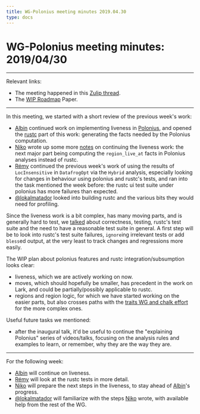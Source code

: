 ```yaml
---
title: WG-Polonius meeting minutes 2019.04.30
type: docs
---
```

# WG-Polonius meeting minutes: 2019/04/30
---

Relevant links:
- The meeting happened in this [Zulip thread](https://rust-lang.zulipchat.com/#narrow/stream/186049-t-compiler.2Fwg-polonius/topic/meeting.202019.2E04.2E30).
- The [WIP Roadmap](https://paper.dropbox.com/doc/Polonius-Roadmap--AY6C806s~AZK~e7wagmys2_wAg-hk3a9ynduUN2gk1A0NNTF) Paper.

---

In this meeting, we started with a short review of the previous week's work:
- [Albin] continued work on implementing liveness in [Polonius](https://github.com/rust-lang/polonius/pull/105), and opened the [rustc](https://github.com/rust-lang/rust/pull/60266) part of this work: generating the facts needed by the Polonius computation.
- [Niko] wrote up some more [notes](https://github.com/rust-lang/polonius/issues/104#issuecomment-488076424) on continuing the liveness work: the next major part being computing the `region_live_at` facts in Polonius analyses instead of rustc.
- [Rémy] continued the previous week's work of using the results of `LocInsensitive` in `DatafrogOpt` via the `Hybrid` analysis, especially looking for changes in behaviour using polonius and rustc's tests, and ran into the task mentioned the week before: the rustc ui test suite under polonius has more failures than expected.
- [@lokalmatador] looked into building rustc and the various bits they would need for profiling.

Since the liveness work is a bit complex, has many moving parts, and is generally hard to test, we [talked](https://rust-lang.zulipchat.com/#narrow/stream/186049-t-compiler.2Fwg-polonius/topic/meeting.202019.2E04.2E30/near/164566587) about correctness, testing, rustc's test suite and the need to have a reasonable test suite in general. A first step will be to look into rustc's test suite failures, `ignore`ing irrelevant tests or add `bless`ed output, at the very least to track changes and regressions more easily.

The WIP plan about polonius features and rustc integration/subsumption looks clear:
- liveness, which we are actively working on now.
- moves, which should hopefully be smaller, has precedent in the work on Lark, and could be partially/possibly applicable to rustc.
- regions and region logic, for which we have started working on the easier parts, but also crosses paths with the [traits WG and chalk effort](https://rust-lang.zulipchat.com/#narrow/stream/144729-wg-traits/topic/meeting.202019.2E04.2E29/near/164478317) for the more complex ones.

Useful future tasks we mentioned:
- after the inaugural talk, it'd be useful to continue the "explaining Polonius" series of videos/talks, focusing on the analysis rules and examples to learn, or remember, why they are the way they are.

----
For the following week:
- [Albin] will continue on liveness.
- [Rémy] will look at the rustc tests in more detail.
- [Niko] will prepare the next steps in the liveness, to stay ahead of [Albin]'s progress.
- [@lokalmatador] will familiarize with the steps [Niko] wrote, with available help from the rest of the WG.

[Albin]: https://github.com/albins
[Niko]: https://github.com/nikomatsakis
[Rémy]: https://github.com/lqd
[@lokalmatador]: https://github.com/lokalmatador